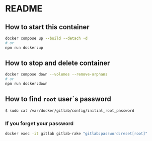 # README
## How to start this container

```bash
docker compose up --build --detach -d
# or
npm run docker:up
```

## How to stop and delete container

```bash
docker compose down --volumes --remove-orphans
# or
npm run docker:down
```

## How to find `root` user`s password

```bash
$ sudo cat /var/docker/gitlab/config/initial_root_password
```

### If you forget your password

```bash
docker exec -it gitlab gitlab-rake "gitlab:password:reset[root]"
```

